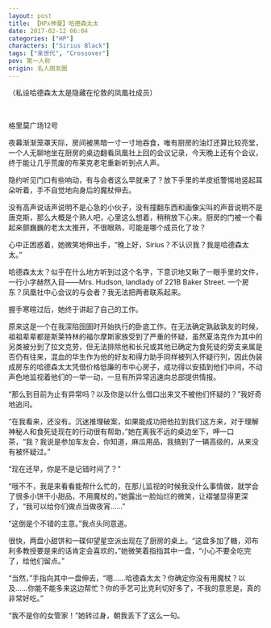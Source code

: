 ```yaml
---
layout: post
title: 【HPx神夏】哈德森太太
date: 2017-02-12 06:04
categories: ["HP"]
characters: ["Sirius Black"]
tags: ["亲世代", "Crossover"]
pov: 第一人称
origin: 名人朋友圈
---
```


（私设哈德森太太是隐藏在伦敦的凤凰社成员）

<br>

格里莫广场12号

夜幕渐渐笼罩天际，房间被黑暗一寸一寸地吞食，唯有厨房的油灯还算比较亮堂，一个人无聊地坐在厨房的桌边翻看凤凰社上回的会议记录，今天晚上还有个会议，终于能让几乎荒废的布莱克老宅重新听到点人声。

隐约听见门口有些响动，有与会者这么早就来了？放下手里的羊皮纸警惕地竖起耳朵听着，手不自觉地向身后的魔杖伸去。

没有高声说话声说明不是心急的小伙子，没有撞翻东西和画像尖叫的声音说明不是唐克斯，那么大概是个熟人吧，心里这么想着，稍稍放下心来。厨房的门被一个看起来颤巍巍的老太太推开，不很眼熟，可能是哪个成员化了妆？

心中正困惑着，她微笑地伸出手，“晚上好，Sirius？不认识我？我是哈德森太太。”

哈德森太太？似乎在什么地方听到过这个名字，下意识地又瞅了一眼手里的文件，一行小字赫然入目——Mrs. Hudson, landlady of 221B Baker Street. 一个房东？凤凰社中心会议的与会者？我无法把两者联系起来。

握手寒暄过后，她终于讲起了自己的工作。

原来这是一个在我深陷囹圄时开始执行的卧底工作。在无法确定孰敌孰友的时候，祖祖辈辈都是斯莱特林的福尔摩斯家族受到了严重的怀疑，虽然夏洛克作为其中的另类被分到了拉文克劳，但无法排除他和长兄或其他已确定为食死徒的旁支亲属是否仍有往来，混血的华生作为他的好友和得力助手同样被列入怀疑行列，因此伪装成房东的哈德森太太凭借价格低廉的市中心房子，成功得以安插到他们中间，不动声色地监视着他们的一举一动，一旦有所异常迅速向总部提供情报。

“那么到目前为止有异常吗？以及你是以什么借口出来又不被他们怀疑的？”我好奇地追问。

“在我看来，还没有。沉迷推理破案，如果能成功把他拉到我们这方来，对于理解神秘人和食死徒现在的行动很有帮助，”她在离我不远的桌边坐下，呷一口茶，“我？我说是参加车友会，你知道，麻瓜用品，我搞到了一辆高级的，从来没有被怀疑过。”

“现在还早，你是不是记错时间了？”

“哦不不，我是来看看能帮什么忙的，在那儿监视的时候我没什么事情做，就学会了很多小饼干小甜品，不用魔杖的，”她露出一脸灿烂的微笑，让褶皱显得更深了，“我可以给你们做点当做夜宵……”

“这倒是个不错的主意。”我点头同意道。

很快，两盘小甜饼和一碟仰望星空派出现在了厨房的桌上。“这盘多加了糖，邓布利多教授要是来的话肯定会喜欢的，”她微笑着指指其中一盘，“小心不要全吃完了，给他们留点。”

“当然，”手指向其中一盘伸去，“嗯……哈德森太太？你确定你没有用魔杖？以及……你能不能多来这边帮忙？你的手艺可比克利切好多了，不我的意思是，真的非常好吃。”

“我不是你的女管家！”她转过身，朝我丢下了这么一句。
